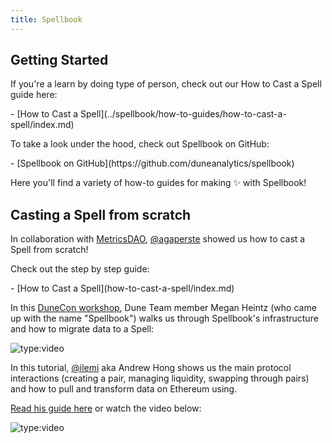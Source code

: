 ```yaml
---
title: Spellbook
---
```


## Getting Started

If you're a learn by doing type of person, check out our How to Cast a Spell guide here:

<div class="cards grid" markdown>
- [How to Cast a Spell](../spellbook/how-to-guides/how-to-cast-a-spell/index.md)
</div>

To take a look under the hood, check out Spellbook on GitHub:

<div class="cards grid" markdown>
- [Spellbook on GitHub](https://github.com/duneanalytics/spellbook)
</div>

Here you'll find a variety of how-to guides for making ✨ with Spellbook!

## Casting a Spell from scratch

In collaboration with [MetricsDAO](https://metricsdao.xyz/), [@agaperste](https://dune.com/agaperste) showed us how to cast a Spell from scratch!

Check out the step by step guide:

<div class="cards grid" markdown>
- [How to Cast a Spell](how-to-cast-a-spell/index.md)
</div>

In this [DuneCon workshop](https://www.youtube.com/playlist?list=PLK3b5d4iK10eVQejE7O1JEwcBMA4uwdSC), Dune Team member Megan Heintz (who came up with the name "Spellbook") walks us through Spellbook's infrastructure and how to migrate data to a Spell:

![type:video](https://www.youtube.com/embed/r9pcL7dgaWs)

In this tutorial, [@ilemi](https://dune.com/ilemi) aka Andrew Hong shows us the main protocol interactions (creating a pair, managing liquidity, swapping through pairs) and how to pull and transform data on Ethereum using.

[Read his guide here](https://ath.mirror.xyz/K-S_Mwhj7osTBqN-AOWbCmfNn9TZViEkzICCmK-oObM) or watch the video below:

![type:video](https://www.youtube.com/embed/7zReSzVdV2s)
